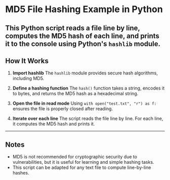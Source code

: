 # MD5 File Hashing Example in Python

This Python script reads a file line by line, computes the MD5 hash of each line, and prints it to the console using Python's `hashlib` module.
---

## How It Works

1. **Import hashlib**
   The `hashlib` module provides secure hash algorithms, including MD5.

2. **Define a hashing function**
   The `hash()` function takes a string, encodes it to bytes, and returns the MD5 hash as a hexadecimal string.

3. **Open the file in read mode**
   Using `with open("test.txt", "r") as f:` ensures the file is properly closed after reading.

4. **Iterate over each line**
   The script reads the file line by line. For each line, it computes the MD5 hash and prints it.

---
## Notes

* MD5 is not recommended for cryptographic security due to vulnerabilities, but it is useful for learning and simple hashing tasks.
* This script can be adapted for any text file to compute line-by-line hashes.
